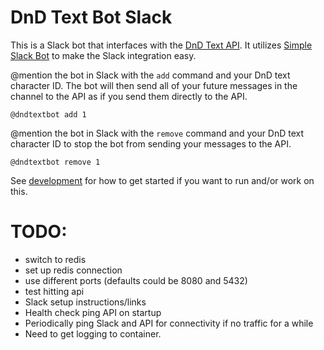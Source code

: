 # DnD Text Bot Slack

This is a Slack bot that interfaces with the [DnD Text API](https://github.com/andrew-boutin/dndtextapi). It utilizes [Simple Slack Bot](https://github.com/GregHilston/Simple-Slack-Bot) to make the Slack integration easy.

@mention the bot in Slack with the `add` command and your DnD text character ID. The bot will then send all of your future messages in the channel to the API as if you send them directly to the API.

    @dndtextbot add 1

@mention the bot in Slack with the `remove` command and your DnD text character ID to stop the bot from sending your messages to the API.

    @dndtextbot remove 1

See [development](DEVELOPMENT.md) for how to get started if you want to run and/or work on this.

# TODO:

- switch to redis
- set up redis connection
- use different ports (defaults could be 8080 and 5432)
- test hitting api
- Slack setup instructions/links
- Health check ping API on startup
- Periodically ping Slack and API for connectivity if no traffic for a while
- Need to get logging to container.
